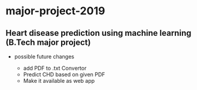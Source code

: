 # major-project-2019
## Heart disease prediction using machine learning (B.Tech major project)


<ul>
    <li>possible future changes</li>
    <ul>
    <li>add PDF to .txt Convertor</li>
    <li>Predict CHD based on given PDF</li>
    <li>Make it available as web app </li>
    </ul>
</ul>
